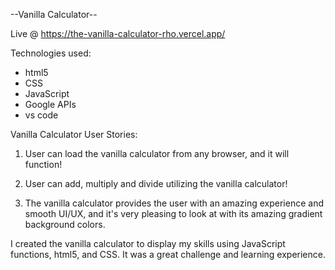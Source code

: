 --Vanilla Calculator--

Live @ https://the-vanilla-calculator-rho.vercel.app/

Technologies used:

- html5
- CSS
- JavaScript
- Google APIs
- vs code

Vanilla Calculator User Stories:

1. User can load the vanilla calculator from any browser, and it will function!

2. User can add, multiply and divide utilizing the vanilla calculator!

3. The vanilla calculator provides the user with an amazing experience and smooth UI/UX, and it's very pleasing to look at with its amazing gradient background colors.

I created the vanilla calculator to display my skills using JavaScript functions, html5, and CSS. It was a great challenge and learning experience.
